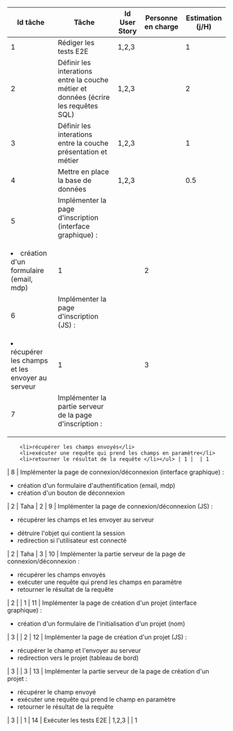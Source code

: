 |Id tâche | Tâche |Id User Story | Personne en charge | Estimation (j/H)  
| ------------- | ------------- |------------- | ------------- |-------------
| 1  | Rédiger les tests E2E | 1,2,3 |  | 1
| 2  | Définir les interations entre la couche métier et données (écrire les requêtes SQL) | 1,2,3 |  | 2
| 3  | Définir les interations entre la couche présentation et métier | 1,2,3 |  | 1
| 4  | Mettre en place la base de données | 1,2,3 |  | 0.5
| 5  | Implémenter la page d'inscription (interface graphique) : <ul>
        <li>création d'un formulaire (email, mdp)</li></ul> | 1 |  | 2
| 6  | Implémenter la page d'inscription (JS) : <ul>
        <li>récupérer les champs et les envoyer au serveur </li></ul> | 1 |  | 3
| 7  | Implémenter la partie serveur de la page d'inscription : <ul>
        <li>récupérer les champs envoyés</li>
        <li>exécuter une requête qui prend les champs en paramètre</li>
        <li>retourner le résultat de la requête </li></ul> | 1 |  | 1
| 8  | Implémenter la page de connexion/déconnexion (interface graphique) :<ul>
        <li>création d'un formulaire d'authentification (email, mdp)</li> 
        <li>création d'un bouton de déconnexion </li></ul> | 2 | Taha | 2
| 9  | Implémenter la page de connexion/déconnexion (JS) :<ul>
		<li>récupérer les champs et les envoyer au serveur</li>
<li> détruire l'objet qui contient la session</li>
		<li>redirection si l'utilisateur est connecté</li></ul> | 2 | Taha | 3
| 10  | Implémenter la partie serveur de la page de connexion/déconnexion :<ul>
		<li>récupérer les champs envoyés</li>
        <li>exécuter une requête qui prend les champs en paramètre</li>
        <li>retourner le résultat de la requête </li></ul> | 2 |  | 1
| 11  | Implémenter la page de création d'un projet (interface graphique) : <ul>
		<li>création d'un formulaire de l'initialisation d'un projet (nom) </li></ul> | 3 |  | 2
| 12  | Implémenter la page de création d'un projet (JS) : <ul>
		<li>récupérer le champ et l'envoyer au serveur</li>
		<li>redirection vers le projet (tableau de bord)</li></ul> | 3 |  | 3
| 13  | Implémenter la partie serveur de la page de création d'un projet :<ul>
		<li>récupérer le champ envoyé</li>
        <li>exécuter une requête qui prend le champ en paramètre</li>
        <li>retourner le résultat de la requête </li></ul> | 3 |  | 1
| 14  | Exécuter les tests E2E | 1,2,3 |  | 1 
